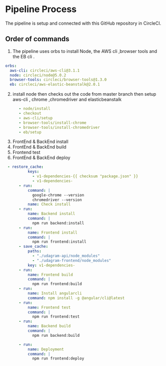 
# Pipeline Process

The pipeline is setup and connected with this GitHub repository in CircleCI.

## Order of commands

1. The pipeline uses orbs to install Node, the AWS cli ,browser tools and the EB cli .
```yml
orbs:
  aws-cli: circleci/aws-cli@3.1.1
  node: circleci/node@5.0.2
  browser-tools: circleci/browser-tools@1.3.0
  eb: circleci/aws-elastic-beanstalk@2.0.1
```

2. install node then checks out the code from master branch then setup aws-cli , chrome ,chromedriver and elasticbeanstalk
```yml
      - node/install
      - checkout
      - aws-cli/setup
      - browser-tools/install-chrome
      - browser-tools/install-chromedriver
      - eb/setup
```
3. FrontEnd & BackEnd install
4. FrontEnd & BackEnd build
5. Frontend test
6. FrontEnd & BackEnd deploy

```yml
 - restore_cache: 
          keys: 
            - v1-dependencies-{{ checksum "package.json" }}
            - v1-dependencies-
      - run:
          command: |
            google-chrome --version
            chromedriver --version
          name: Check install
      - run:
          name: Backend install
          command: |
            npm run backend:install
      - run:
          name: Frontend install
          command: |
            npm run frontend:install
      - save_cache:
          paths:
            - "./udagram-api/node_modules"
            - "./udagram-frontend/node_modules"
          key: v1-dependencies- 
      - run:
          name: Frontend build
          command: |
            npm run frontend:build
      - run:
          name: Install angularcli
          command: npm install -g @angular/cli@latest
      - run:
          name: Frontend test
          command: |
            npm run frontend:test
      - run:
          name: Backend build
          command: |
            npm run backend:build

      - run:
          name: Deployment
          command: |
            npm run frontend:deploy
```